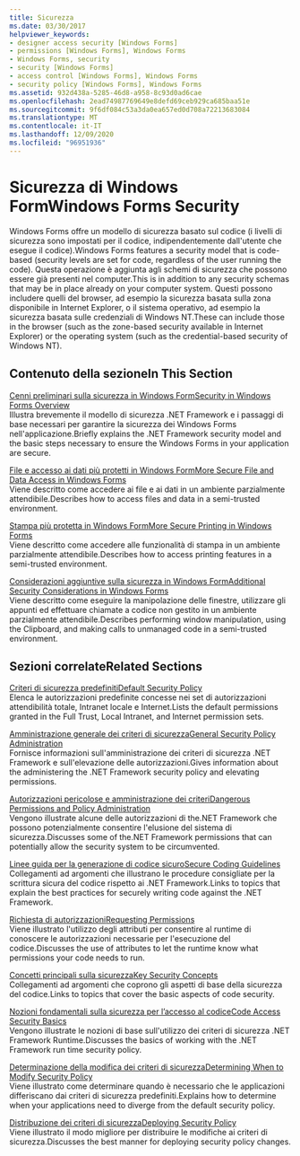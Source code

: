 ```yaml
---
title: Sicurezza
ms.date: 03/30/2017
helpviewer_keywords:
- designer access security [Windows Forms]
- permissions [Windows Forms], Windows Forms
- Windows Forms, security
- security [Windows Forms]
- access control [Windows Forms], Windows Forms
- security policy [Windows Forms], Windows Forms
ms.assetid: 932d438a-5285-46d8-a958-8c93d0ad6cae
ms.openlocfilehash: 2ead74987769649e8defd69ceb929ca685baa51e
ms.sourcegitcommit: 9f6df084c53a3da0ea657ed0d708a72213683084
ms.translationtype: MT
ms.contentlocale: it-IT
ms.lasthandoff: 12/09/2020
ms.locfileid: "96951936"
---
```

# <a name="windows-forms-security"></a><span data-ttu-id="5ad83-102">Sicurezza di Windows Form</span><span class="sxs-lookup"><span data-stu-id="5ad83-102">Windows Forms Security</span></span>

<span data-ttu-id="5ad83-103">Windows Forms offre un modello di sicurezza basato sul codice (i livelli di sicurezza sono impostati per il codice, indipendentemente dall'utente che esegue il codice).</span><span class="sxs-lookup"><span data-stu-id="5ad83-103">Windows Forms features a security model that is code-based (security levels are set for code, regardless of the user running the code).</span></span> <span data-ttu-id="5ad83-104">Questa operazione è aggiunta agli schemi di sicurezza che possono essere già presenti nel computer.</span><span class="sxs-lookup"><span data-stu-id="5ad83-104">This is in addition to any security schemas that may be in place already on your computer system.</span></span> <span data-ttu-id="5ad83-105">Questi possono includere quelli del browser, ad esempio la sicurezza basata sulla zona disponibile in Internet Explorer, o il sistema operativo, ad esempio la sicurezza basata sulle credenziali di Windows NT.</span><span class="sxs-lookup"><span data-stu-id="5ad83-105">These can include those in the browser (such as the zone-based security available in Internet Explorer) or the operating system (such as the credential-based security of Windows NT).</span></span>  
  
## <a name="in-this-section"></a><span data-ttu-id="5ad83-106">Contenuto della sezione</span><span class="sxs-lookup"><span data-stu-id="5ad83-106">In This Section</span></span>  

 [<span data-ttu-id="5ad83-107">Cenni preliminari sulla sicurezza in Windows Form</span><span class="sxs-lookup"><span data-stu-id="5ad83-107">Security in Windows Forms Overview</span></span>](security-in-windows-forms-overview.md)  
 <span data-ttu-id="5ad83-108">Illustra brevemente il modello di sicurezza .NET Framework e i passaggi di base necessari per garantire la sicurezza dei Windows Forms nell'applicazione.</span><span class="sxs-lookup"><span data-stu-id="5ad83-108">Briefly explains the .NET Framework security model and the basic steps necessary to ensure the Windows Forms in your application are secure.</span></span>  
  
 [<span data-ttu-id="5ad83-109">File e accesso ai dati più protetti in Windows Form</span><span class="sxs-lookup"><span data-stu-id="5ad83-109">More Secure File and Data Access in Windows Forms</span></span>](more-secure-file-and-data-access-in-windows-forms.md)  
 <span data-ttu-id="5ad83-110">Viene descritto come accedere ai file e ai dati in un ambiente parzialmente attendibile.</span><span class="sxs-lookup"><span data-stu-id="5ad83-110">Describes how to access files and data in a semi-trusted environment.</span></span>  
  
 [<span data-ttu-id="5ad83-111">Stampa più protetta in Windows Form</span><span class="sxs-lookup"><span data-stu-id="5ad83-111">More Secure Printing in Windows Forms</span></span>](more-secure-printing-in-windows-forms.md)  
 <span data-ttu-id="5ad83-112">Viene descritto come accedere alle funzionalità di stampa in un ambiente parzialmente attendibile.</span><span class="sxs-lookup"><span data-stu-id="5ad83-112">Describes how to access printing features in a semi-trusted environment.</span></span>  
  
 [<span data-ttu-id="5ad83-113">Considerazioni aggiuntive sulla sicurezza in Windows Form</span><span class="sxs-lookup"><span data-stu-id="5ad83-113">Additional Security Considerations in Windows Forms</span></span>](additional-security-considerations-in-windows-forms.md)  
 <span data-ttu-id="5ad83-114">Viene descritto come eseguire la manipolazione delle finestre, utilizzare gli appunti ed effettuare chiamate a codice non gestito in un ambiente parzialmente attendibile.</span><span class="sxs-lookup"><span data-stu-id="5ad83-114">Describes performing window manipulation, using the Clipboard, and making calls to unmanaged code in a semi-trusted environment.</span></span>  
  
## <a name="related-sections"></a><span data-ttu-id="5ad83-115">Sezioni correlate</span><span class="sxs-lookup"><span data-stu-id="5ad83-115">Related Sections</span></span>  

 <span data-ttu-id="5ad83-116">[Criteri di sicurezza predefiniti](/previous-versions/dotnet/netframework-4.0/03kwzyfc(v=vs.100))</span><span class="sxs-lookup"><span data-stu-id="5ad83-116">[Default Security Policy](/previous-versions/dotnet/netframework-4.0/03kwzyfc(v=vs.100))</span></span>  
 <span data-ttu-id="5ad83-117">Elenca le autorizzazioni predefinite concesse nei set di autorizzazioni attendibilità totale, Intranet locale e Internet.</span><span class="sxs-lookup"><span data-stu-id="5ad83-117">Lists the default permissions granted in the Full Trust, Local Intranet, and Internet permission sets.</span></span>  
  
 <span data-ttu-id="5ad83-118">[Amministrazione generale dei criteri di sicurezza](/previous-versions/dotnet/netframework-4.0/ed5htz45(v=vs.100))</span><span class="sxs-lookup"><span data-stu-id="5ad83-118">[General Security Policy Administration](/previous-versions/dotnet/netframework-4.0/ed5htz45(v=vs.100))</span></span>  
 <span data-ttu-id="5ad83-119">Fornisce informazioni sull'amministrazione dei criteri di sicurezza .NET Framework e sull'elevazione delle autorizzazioni.</span><span class="sxs-lookup"><span data-stu-id="5ad83-119">Gives information about the administering the .NET Framework security policy and elevating permissions.</span></span>  
  
 [<span data-ttu-id="5ad83-120">Autorizzazioni pericolose e amministrazione dei criteri</span><span class="sxs-lookup"><span data-stu-id="5ad83-120">Dangerous Permissions and Policy Administration</span></span>](/dotnet/framework/misc/dangerous-permissions-and-policy-administration)  
 <span data-ttu-id="5ad83-121">Vengono illustrate alcune delle autorizzazioni di the.NET Framework che possono potenzialmente consentire l'elusione del sistema di sicurezza.</span><span class="sxs-lookup"><span data-stu-id="5ad83-121">Discusses some of the.NET Framework permissions that can potentially allow the security system to be circumvented.</span></span>  
  
 [<span data-ttu-id="5ad83-122">Linee guida per la generazione di codice sicuro</span><span class="sxs-lookup"><span data-stu-id="5ad83-122">Secure Coding Guidelines</span></span>](/dotnet/standard/security/secure-coding-guidelines)  
 <span data-ttu-id="5ad83-123">Collegamenti ad argomenti che illustrano le procedure consigliate per la scrittura sicura del codice rispetto ai .NET Framework.</span><span class="sxs-lookup"><span data-stu-id="5ad83-123">Links to topics that explain the best practices for securely writing code against the .NET Framework.</span></span>  
  
 <span data-ttu-id="5ad83-124">[Richiesta di autorizzazioni](/previous-versions/dotnet/netframework-4.0/yd267cce(v=vs.100))</span><span class="sxs-lookup"><span data-stu-id="5ad83-124">[Requesting Permissions](/previous-versions/dotnet/netframework-4.0/yd267cce(v=vs.100))</span></span>  
 <span data-ttu-id="5ad83-125">Viene illustrato l'utilizzo degli attributi per consentire al runtime di conoscere le autorizzazioni necessarie per l'esecuzione del codice.</span><span class="sxs-lookup"><span data-stu-id="5ad83-125">Discusses the use of attributes to let the runtime know what permissions your code needs to run.</span></span>  
  
 [<span data-ttu-id="5ad83-126">Concetti principali sulla sicurezza</span><span class="sxs-lookup"><span data-stu-id="5ad83-126">Key Security Concepts</span></span>](/dotnet/standard/security/key-security-concepts)  
 <span data-ttu-id="5ad83-127">Collegamenti ad argomenti che coprono gli aspetti di base della sicurezza del codice.</span><span class="sxs-lookup"><span data-stu-id="5ad83-127">Links to topics that cover the basic aspects of code security.</span></span>  
  
 [<span data-ttu-id="5ad83-128">Nozioni fondamentali sulla sicurezza per l’accesso al codice</span><span class="sxs-lookup"><span data-stu-id="5ad83-128">Code Access Security Basics</span></span>](/dotnet/framework/misc/code-access-security-basics)  
 <span data-ttu-id="5ad83-129">Vengono illustrate le nozioni di base sull'utilizzo dei criteri di sicurezza .NET Framework Runtime.</span><span class="sxs-lookup"><span data-stu-id="5ad83-129">Discusses the basics of working with the .NET Framework run time security policy.</span></span>  
  
 <span data-ttu-id="5ad83-130">[Determinazione della modifica dei criteri di sicurezza](/previous-versions/dotnet/netframework-4.0/xky659fc(v=vs.100))</span><span class="sxs-lookup"><span data-stu-id="5ad83-130">[Determining When to Modify Security Policy](/previous-versions/dotnet/netframework-4.0/xky659fc(v=vs.100))</span></span>  
 <span data-ttu-id="5ad83-131">Viene illustrato come determinare quando è necessario che le applicazioni differiscano dai criteri di sicurezza predefiniti.</span><span class="sxs-lookup"><span data-stu-id="5ad83-131">Explains how to determine when your applications need to diverge from the default security policy.</span></span>  
  
 <span data-ttu-id="5ad83-132">[Distribuzione dei criteri di sicurezza](/previous-versions/dotnet/netframework-4.0/13wcxx6y(v=vs.100))</span><span class="sxs-lookup"><span data-stu-id="5ad83-132">[Deploying Security Policy](/previous-versions/dotnet/netframework-4.0/13wcxx6y(v=vs.100))</span></span>  
 <span data-ttu-id="5ad83-133">Viene illustrato il modo migliore per distribuire le modifiche ai criteri di sicurezza.</span><span class="sxs-lookup"><span data-stu-id="5ad83-133">Discusses the best manner for deploying security policy changes.</span></span>
